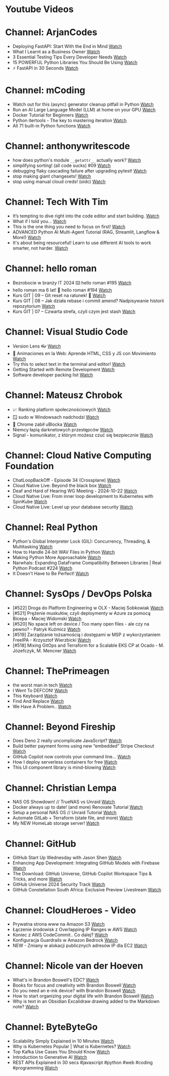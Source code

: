 
Youtube Videos
==============

# Channel: ArjanCodes
  
 - Deploying FastAPI: Start With the End in Mind  [Watch](https://youtu.be/A5I45e0CDbI)  
 - What I Learnt as a Business Owner  [Watch](https://youtu.be/awqWiYUJy9k)  
 - 3 Essential Testing Tips Every Developer Needs  [Watch](https://youtu.be/meeA-bFOcuk)  
 - 15 POWERFUL Python Libraries You Should Be Using  [Watch](https://youtu.be/OiLgG4CabPo)  
 - ⚡ FastAPI in 30 Seconds  [Watch](https://youtu.be/lX_G0l9jU94)
# Channel: mCoding
  
 - Watch out for this (async) generator cleanup pitfall in Python  [Watch](https://youtu.be/N56Jrqc7SBk)  
 - Run an AI Large Language Model (LLM) at home on your GPU  [Watch](https://youtu.be/RejIVgfER-4)  
 - Docker Tutorial for Beginners  [Watch](https://youtu.be/b0HMimUb4f0)  
 - Python itertools - The key to mastering iteration  [Watch](https://youtu.be/1p7xa_BHYDs)  
 - All 71 built-in Python functions  [Watch](https://youtu.be/7Qu_KXc7xSI)
# Channel: anthonywritescode
  
 - how does python's module `__getattr__` actually work?  [Watch](https://youtu.be/K1-wYUSQoF8)  
 - simplifying sorting! (all code sucks) #09  [Watch](https://youtu.be/VEG2kj87Uxw)  
 - debugging flaky cascading failure after upgrading pytest!  [Watch](https://youtu.be/zyZXdvJgGPM)  
 - stop making giant changesets!  [Watch](https://youtu.be/Gu6XrmfwivI)  
 - stop using manual cloud creds! (oidc)  [Watch](https://youtu.be/YCGb7RP960E)
# Channel: Tech With Tim
  
 - It’s tempting to dive right into the code editor and start building.  [Watch](https://youtu.be/BK5SLdRr-s4)  
 - What if I told you...  [Watch](https://youtu.be/rRCbfK8QfSM)  
 - This is the one thing you need to focus on first!  [Watch](https://youtu.be/Tvg2JCpGeq4)  
 - ADVANCED Python AI Multi-Agent Tutorial (RAG, Streamlit, Langflow & More!)  [Watch](https://youtu.be/msLovKSj8Q0)  
 - It's about being resourceful! Learn to use different AI tools to work smarter, not harder.  [Watch](https://youtu.be/IYg_5_l6YGw)
# Channel: hello roman
  
 - Bezrobocie w branży IT 2024 ⌨️ hello roman #195  [Watch](https://youtu.be/3A0h9uNj0Z4)  
 - hello roman ma 6 lat!  🎉  hello roman #194  [Watch](https://youtu.be/2VcweF4sVRE)  
 - Kurs GIT | 09 – Git reset na ratunek! 🛟  [Watch](https://youtu.be/vri36csppEY)  
 - Kurs GIT | 08 – Jak działa rebase i commit amend? Nadpisywanie historii repozytorium  [Watch](https://youtu.be/4GKI4Gz97TE)  
 - Kurs GIT | 07 – Czwarta strefa, czyli czym jest stash  [Watch](https://youtu.be/T9n2tF60cY0)
# Channel: Visual Studio Code
  
 - Version Lens 👓  [Watch](https://youtu.be/JWxXhQrRpMQ)  
 - 🔴 Animaciones en la Web: Aprende HTML, CSS y JS con Movimiento  [Watch](https://youtu.be/JcPyHU6a4zY)  
 - Try this to select text in the terminal and editor!  [Watch](https://youtu.be/NQngxM6GD9g)  
 - Getting Started with Remote Development  [Watch](https://youtu.be/QA9jlp-o5vQ)  
 - Software developer packing list  [Watch](https://youtu.be/GU0w682MpaQ)
# Channel: Mateusz Chrobok
  
 - 📈 Ranking platform społecznościowych  [Watch](https://youtu.be/4pm80_W4O9c)  
 - 🪟 sudo w Windowsach nadchodzi  [Watch](https://youtu.be/NM3mPJsggpQ)  
 - 🥷 Chrome zabił uBlocka  [Watch](https://youtu.be/m7nHDu9F9-Q)  
 - Niemcy łapią darknetowych przestępców  [Watch](https://youtu.be/3IqEgmFTark)  
 - Signal - komunikator, z którym możesz czuć się bezpiecznie  [Watch](https://youtu.be/iwB_zC51KlY)
# Channel: Cloud Native Computing Foundation
  
 - ChatLoopBackOff - Episode 34 (Crossplane)  [Watch](https://youtu.be/rqpQgnvSaeY)  
 - Cloud Native Live: Beyond the black box  [Watch](https://youtu.be/CZ8nj2_bzR8)  
 - Deaf and Hard of Hearing WG Meeting - 2024-10-22  [Watch](https://youtu.be/UGXQ4Zx1Ong)  
 - Cloud Native Live: From inner loop development to Kubernetes with SpinKube  [Watch](https://youtu.be/ke5W8eFx1gM)  
 - Cloud Native Live: Level up your database security  [Watch](https://youtu.be/hoprkEsqLcg)
# Channel: Real Python
  
 - Python's Global Interpreter Lock (GIL): Concurrency, Threading, & Multitasking  [Watch](https://youtu.be/yBX89xUmnyk)  
 - How to Handle 24-bit WAV Files in Python  [Watch](https://youtu.be/kD0JbpW-n5I)  
 - Making Python More Approachable  [Watch](https://youtu.be/jeJFUHBXLAk)  
 - Narwhals: Expanding DataFrame Compatibility Between Libraries | Real Python Podcast #224  [Watch](https://youtu.be/w5DFZbFYzCM)  
 - It Doesn't Have to Be Perfect!  [Watch](https://youtu.be/OzyFjMIWWM4)
# Channel: SysOps / DevOps Polska
  
 - [#522] Droga do Platform Engineering w OLX - Maciej Sobkowiak  [Watch](https://youtu.be/rQKbypWsNCI)  
 - [#521] Prężenie muskułów, czyli deploymenty w Azure za pomocą Bicepa - Maciej Widomski  [Watch](https://youtu.be/7PKUj37mBlI)  
 - [#520] No space left on device / Too many open files - ale czy na pewno? - Patryk Kuźmicz  [Watch](https://youtu.be/mhoB8ZSUbbw)  
 - [#519] Zarządzanie tożsamością i dostępami w MSP z wykorzystaniem FreeIPA - Krzysztof Wierzbicki  [Watch](https://youtu.be/Gu0ziZbrlmY)  
 - [#518] Mixing GitOps and Terraform for a Scalable EKS CP at Ocado - M. Józefczyk, M. Mencner  [Watch](https://youtu.be/Bgkd07dxaBA)
# Channel: ThePrimeagen
  
 - the worst man in tech  [Watch](https://youtu.be/A_XGsAl-LqY)  
 - I Went To DEFCON!  [Watch](https://youtu.be/GwcFxTuMYmU)  
 - This Keyboard  [Watch](https://youtu.be/dhuX9t2j5Hc)  
 - Find And Replace  [Watch](https://youtu.be/v2a6Nv7RSd0)  
 - We Have A Problem..  [Watch](https://youtu.be/1-0r90bm6CE)
# Channel: Beyond Fireship
  
 - Does Deno 2 really uncomplicate JavaScript?  [Watch](https://youtu.be/8IHhvkaVqVE)  
 - Build better payment forms using new “embedded” Stripe Checkout  [Watch](https://youtu.be/7WFXl4-aCxs)  
 - GitHub Copilot now controls your command line...  [Watch](https://youtu.be/P8MfgV9us4o)  
 - How I deploy serverless containers for free  [Watch](https://youtu.be/cw34KMPSt4k)  
 - This UI component library is mind-blowing  [Watch](https://youtu.be/RPa3_AD1_Vs)
# Channel: Christian Lempa
  
 - NAS OS Showdown! // TrueNAS vs Unraid  [Watch](https://youtu.be/BmpzgcslQRQ)  
 - Docker always up to date! (and more) Renovate Tutorial  [Watch](https://youtu.be/FoUE3HPorPY)  
 - Setup a personal NAS OS // Unraid Tutorial  [Watch](https://youtu.be/Y2VkyZiPaM8)  
 - Automate GitLab + Terraform (state file, and more)  [Watch](https://youtu.be/X-Amz-Hdy8Q)  
 - My NEW HomeLab storage server!  [Watch](https://youtu.be/HriJkdgNlKs)
# Channel: GitHub
  
 - GitHub Start Up Wednesday with Jason Shen  [Watch](https://youtu.be/IfvJMcLrTkA)  
 - Enhancing App Development: Integrating GitHub Models with Firebase  [Watch](https://youtu.be/xPZBNtoXgnk)  
 - The Download: GitHub Universe, GitHub Copilot Workspace Tips & Tricks, and more  [Watch](https://youtu.be/AQW5eY5aX-s)  
 - GitHub Universe 2024 Security Track  [Watch](https://youtu.be/Ove_GSC49wo)  
 - GitHub Constellation South Africa: Exclusive Preview Livestream  [Watch](https://youtu.be/aquJ62w7PF0)
# Channel: CloudHeroes - Video
  
 - Prywatna strona www na Amazon S3  [Watch](https://youtu.be/483QNc4XXBc)  
 - Łączenie środowisk z Overlapping IP Ranges w AWS  [Watch](https://youtu.be/71qb57dMMFs)  
 - Koniec z AWS CodeCommit.. Co dalej?  [Watch](https://youtu.be/fkggBFBDOVk)  
 - Konfiguracja Guardrails w Amazon Bedrock  [Watch](https://youtu.be/mVQrBKucLGM)  
 - NEW - Zmiany w alokacji publicznych adresów IP dla EC2  [Watch](https://youtu.be/ltZzJRP3Wxg)
# Channel: Nicole van der Hoeven
  
 - What's in Brandon Boswell's EDC?  [Watch](https://youtu.be/Noswl0jCA4k)  
 - Books for focus and creativity with Brandon Boswell  [Watch](https://youtu.be/Ugc4U8Rx7RM)  
 - Do you need an e-ink device? with Brandon Boswell  [Watch](https://youtu.be/uUKPV6mWMFM)  
 - How to start organizing your digital life with Brandon Boswell  [Watch](https://youtu.be/Ykhyw3T3ICU)  
 - Why is text in an Obsidian Excalidraw drawing added to the Markdown note?  [Watch](https://youtu.be/HG5IuDIWHgY)
# Channel: ByteByteGo
  
 - Scalability Simply Explained in 10 Minutes  [Watch](https://youtu.be/EWS_CIxttVw)  
 - Why is Kubernetes Popular | What is Kubernetes?  [Watch](https://youtu.be/lv0DdVLZuHc)  
 - Top Kafka Use Cases You Should Know  [Watch](https://youtu.be/Ajz6dBp_EB4)  
 - Introduction to Generative AI  [Watch](https://youtu.be/2p5OHDxR2l8)  
 - REST APIs Explained in 30 secs #javascript #python #web #coding #programming  [Watch](https://youtu.be/hQUjpbb75eY)